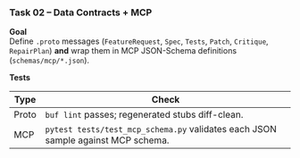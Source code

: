 ### Task 02 – Data Contracts + MCP

**Goal**  
Define `.proto` messages (`FeatureRequest`, `Spec`, `Tests`, `Patch`, `Critique`, `RepairPlan`) **and** wrap them in MCP JSON-Schema definitions (`schemas/mcp/*.json`).

**Tests**

| Type | Check |
|------|-------|
| Proto | `buf lint` passes; regenerated stubs diff-clean. |
| MCP | `pytest tests/test_mcp_schema.py` validates each JSON sample against MCP schema. |